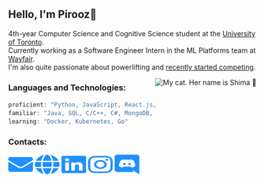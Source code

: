 ## Hello, I'm Pirooz🖤

4th-year Computer Science and Cognitive Science student at the [University of Toronto](https://www.cssu.ca/).  
Currently working as a Software Engineer Intern in the ML Platforms team at [Wayfair](https://www.wayfair.ca/).  
I'm also quite passionate about powerlifting and [recently started competing](https://www.openpowerlifting.org/u/piroozseyfaskaribarkoosaraei).

<img align='right' src="catto.png" alt="My cat. Her name is Shima 🥺" height="200"></img>

### Languages and Technologies:
```javascript
proficient: "Python, JavaScript, React.js, PyTorch"
familiar: "Java, SQL, C/C++, C#, MongoDB, Django"
learning: "Docker, Kubernetes, Go"
```

### Contacts:
<a href="mailto:piroozsab@gmail.com" target="blank"><img src="logos/envelope.svg" height="40" width="50"/></a>
<a href="https://piroozb.com/" target="blank"><img src="logos/globe.svg" height="40" width="50"/></a>
<a href="https://www.linkedin.com/in/pirooz-barkoosaraei/" target="blank"><img src="logos/linkedin.svg" height="40" width="50"/></a>
<a href="https://www.instagram.com/pillscapsules/" target="blank"><img src="logos/instagram.svg" height="40" width="50"/></a>
<a href="https://discord.com/users/242061580970229761" target="blank"><img src="logos/discord.svg" height="40" width="50"/></a>

